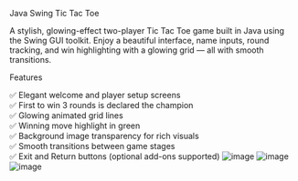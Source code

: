 Java Swing Tic Tac Toe

A stylish, glowing-effect two-player Tic Tac Toe game built in Java using the Swing GUI toolkit. Enjoy a beautiful interface, name inputs, round tracking, and win highlighting with a glowing grid — all with smooth transitions.


 Features

✅ Elegant welcome and player setup screens  
✅ First to win 3 rounds is declared the champion  
✅ Glowing animated grid lines  
✅ Winning move highlight in green  
✅ Background image transparency for rich visuals  
✅ Smooth transitions between game stages  
✅ Exit and Return buttons (optional add-ons supported)
![image](https://github.com/user-attachments/assets/a5df91ba-a19d-4392-b845-b5b748cc1069)
![image](https://github.com/user-attachments/assets/82f6d8d1-f20c-463c-895d-425063062433)
![image](https://github.com/user-attachments/assets/a7d200d4-1d7b-498e-ab15-1d98bea0da96)



